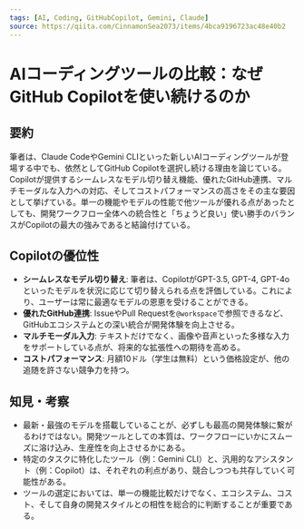 ```yaml
---
tags: [AI, Coding, GitHubCopilot, Gemini, Claude]
source: https://qiita.com/CinnamonSea2073/items/4bca9196723ac48e40b2
---
```


# AIコーディングツールの比較：なぜGitHub Copilotを使い続けるのか

## 要約
筆者は、Claude CodeやGemini CLIといった新しいAIコーディングツールが登場する中でも、依然としてGitHub Copilotを選択し続ける理由を論じている。Copilotが提供するシームレスなモデル切り替え機能、優れたGitHub連携、マルチモーダルな入力への対応、そしてコストパフォーマンスの高さをその主な要因として挙げている。単一の機能やモデルの性能で他ツールが優れる点があったとしても、開発ワークフロー全体への統合性と「ちょうど良い」使い勝手のバランスがCopilotの最大の強みであると結論付けている。

## Copilotの優位性
- **シームレスなモデル切り替え**: 筆者は、CopilotがGPT-3.5, GPT-4, GPT-4oといったモデルを状況に応じて切り替えられる点を評価している。これにより、ユーザーは常に最適なモデルの恩恵を受けることができる。
- **優れたGitHub連携**: IssueやPull Requestを`@workspace`で参照できるなど、GitHubエコシステムとの深い統合が開発体験を向上させる。
- **マルチモーダル入力**: テキストだけでなく、画像や音声といった多様な入力をサポートしている点が、将来的な拡張性への期待を高める。
- **コストパフォーマンス**: 月額10ドル（学生は無料）という価格設定が、他の追随を許さない競争力を持つ。

## 知見・考察
- 最新・最強のモデルを搭載していることが、必ずしも最高の開発体験に繋がるわけではない。開発ツールとしての本質は、ワークフローにいかにスムーズに溶け込み、生産性を向上させるかにある。
- 特定のタスクに特化したツール（例：Gemini CLI）と、汎用的なアシスタント（例：Copilot）は、それぞれの利点があり、競合しつつも共存していく可能性がある。
- ツールの選定においては、単一の機能比較だけでなく、エコシステム、コスト、そして自身の開発スタイルとの相性を総合的に判断することが重要である。
